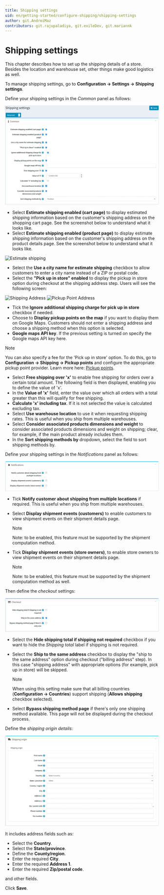```yaml
---
title: Shipping settings
uid: en/getting-started/configure-shipping/shipping-settings
author: git.AndreiMaz
contributors: git.rajupaladiya, git.exileDev, git.mariannk
---
```


# Shipping settings

This chapter describes how to set up the shipping details of a store. Besides the location and warehouse set, other things make good logistics as well.

To manage shipping settings, go to **Configuration → Settings → Shipping settings**.

Define your shipping settings in the *Common* panel as follows:

![Shipping Settings](_static/shipping-settings/shipping-settings-common.jpg)

* Select **Estimate shipping enabled (cart page)** to display estimated shipping information based on the customer's shipping address on the shopping cart page. See the screenshot below to understand what it looks like.
* Select **Estimate shipping enabled (product page)** to display estimate shipping information based on the customer's shipping address on the product details page. See the screenshot below to understand what it looks like.

![Estimate shipping](_static/shipping-settings/estimate-shipping.png)

* Select the **Use a city name for estimate shipping** checkbox to allow customers to enter a city name instead of a ZIP or postal code.
* Select the **"Pick up in store" enabled** to display the pickup in store option during checkout at the shipping address step. Users will see the following screen:

![Shipping Address](_static/shipping-settings/shipping-address.png) ![Pickup Point Address](_static/shipping-settings/Pickup-Point-address.png)

* Tick the **Ignore additional shipping charge for pick up in store** checkbox if needed.
* Choose to **Display pickup points on the map** if you want to display them on Google Maps. Customers should not enter a shipping address and choose a shipping method when this option is selected.
* **Google maps API key**. If the previous setting is turned on specify the Google maps API key here.

> [!Note]
>
> You can also specify a fee for the 'Pick up in store' option. To do this, go to **Configuration → Shipping → Pickup points** and configure the appropriate pickup point provider. Learn more here: [Pickup points](xref:en/getting-started/configure-shipping/advanced-configuration/pickup-points).

* Select **Free shipping over 'x'** to enable free shipping for orders over a certain total amount. The following field is then displayed, enabling you to define the value of 'x'.
* In the **Value of 'x'** field, enter the value over which all orders with a total greater than this will qualify for free shipping.
* **Calculate 'x' including tax**. If it is not selected the value is calculated excluding tax.
* Select **Use warehouse location** to use it when requesting shipping rates. This is useful when you ship from multiple warehouses.
* Select **Consider associated products dimensions and weight** to consider associated products dimensions and weight on shipping; clear, for example, if the main product already includes them.
* In the **Sort shipping methods by** dropdown, select the field to sort shipping methods by.

Define your shipping settings in the *Notifications* panel as follows:

![Shipping Settings notifications](_static/shipping-settings/shipping-settings-notifications.jpg)

* Tick **Notify customer about shipping from multiple locations** if required. This is useful when you ship from multiple warehouses.
* Select **Display shipment events (customers)** to enable customers to view shipment events on their shipment details page.

    > [!NOTE]
    >
    >   Note: to be enabled, this feature must be supported by the shipment computation method.

* Tick **Display shipment events (store owners)**, to enable store owners to view shipment events on their shipment details page.
    > [!NOTE]
    >
    >   Note: to be enabled, this feature must be supported by the shipment computation method as well.

Then define the *checkout* settings:

![Shipping Settings checkout](_static/shipping-settings/shipping-settings-checkout.jpg)

* Select the **Hide shipping total if shipping not required** checkbox if you want to hide the *Shipping total* label if shipping is not required.
* Select the **Ship to the same address** checkbox to display the "ship to the same address" option during checkout ("billing address" step). In this case "shipping address" with appropriate options (for example, pick up in store) will be skipped.

    > [!NOTE]
    >
    > When using this setting make sure that all billing countries (**Configuration → Countries**) support shipping (**Allows shipping** checkbox selected).

* Select **Bypass shipping method page** if there's only one shipping method available. This page will not be displayed during the checkout process.

Define the *shipping origin details*:

![Shipping Settings origin](_static/shipping-settings/shipping-settings-origin.jpg)

It includes address fields such as:

* Select the **Country**.
* Select the **State/province**.
* Define the **County/region**.
* Enter the required **City**.
* Enter the required **Address 1**.
* Enter the required **Zip/postal code**.

and other fields.

Click **Save**.
